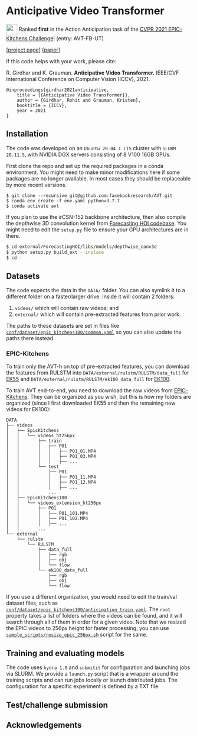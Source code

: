 
# Anticipative Video Transformer

<p><img src="https://rohitgirdhar.github.io/DetectAndTrack/assets/cup.png" width="30px" align="center" /> Ranked <b>first</b> in the Action Anticipation task of the <a href="https://epic-kitchens.github.io/2021#results">CVPR 2021 EPIC-Kitchens Challenge</a>! (entry: AVT-FB-UT)</p>

[[project page](https://facebookresearch.github.io/AVT/)] [[paper](https://arxiv.org/abs/2106.02036)]

If this code helps with your work, please cite:

R. Girdhar and K. Grauman. **Anticipative Video Transformer.** IEEE/CVF International Conference on Computer Vision (ICCV), 2021.

```
@inproceedings{girdhar2021anticipative,
    title = {{Anticipative Video Transformer}},
    author = {Girdhar, Rohit and Grauman, Kristen},
    booktitle = {ICCV},
    year = 2021
}
```

## Installation

The code was developed on an `Ubuntu 20.04.1 LTS` cluster with `SLURM 20.11.5`,
with NVIDIA DGX servers consisting of 8 V100 16GB GPUs.

First clone the repo and set up the required packages in a conda environment.
You might need to make minor modifications here if some packages are no longer
available. In most cases they should be replaceable by more recent versions.
```
$ git clone --recursive git@github.com:facebookresearch/AVT.git
$ conda env create -f env.yaml python=3.7.7
$ conda activate avt
```

If you plan to use the irCSN-152 backbone architecture, then also compile the
depthwise 3D convolution kernel from [Forecasting HOI codebase](external/ForecastingHOI).
You might need to edit the `setup.py` file to ensure your GPU architectures
are in there.

```bash
$ cd external/ForecastingHOI/libs/models/depthwise_conv3d
$ python setup.py build_ext --inplace
$ cd -
```

## Datasets

The code expects the data in the `DATA/` folder. You can also symlink it to
a different folder on a faster/larger drive. Inside it will contain 2 folders:
1) `videos/` which will contain raw videos; and
2) `external/` which will contain pre-extracted features from prior work.

The paths to these datasets are set
in files like [`conf/dataset/epic_kitchens100/common.yaml`](conf/dataset/epic_kitchens100/common.yaml)
so you can also update the paths there instead.

### EPIC-Kitchens

To train only the AVT-h on top of pre-extracted features, you can download the
features from RULSTM into `DATA/external/rulstm/RULSTM/data_full` for [EK55](https://github.com/fpv-iplab/rulstm/blob/master/RULSTM/scripts/download_data_ek55_full.sh) and
`DATA/external/rulstm/RULSTM/ek100_data_full`
for [EK100](https://github.com/fpv-iplab/rulstm/blob/master/RULSTM/scripts/download_data_ek100_full.sh).

To train AVT end-to-end, you need to download the raw videos from [EPIC-Kitchens](https://data.bris.ac.uk/data/dataset/2g1n6qdydwa9u22shpxqzp0t8m). They can be organized as you wish, but this
is how my folders are organized (since I first downloaded EK55 and then the remaining
new videos for EK100):

```
DATA
├── videos
│   ├── EpicKitchens
│   │   └── videos_ht256px
│   │       ├── train
│   │       │   ├── P01
│   │       │   │   ├── P01_01.MP4
│   │       │   │   ├── P01_03.MP4
│   │       │   │   ├── ...
│   │       └── test
│   │           ├── P01
│   │           │   ├── P01_11.MP4
│   │           │   ├── P01_12.MP4
│   │           │   ├── ...
│   │           ...
│   ├── EpicKitchens100
│   │   └── videos_extension_ht256px
│   │       ├── P01
│   │       │   ├── P01_101.MP4
│   │       │   ├── P01_102.MP4
│   │       │   ├── ...
│   │       ...
└── external
    └── rulstm
        └── RULSTM
            ├── data_full
            │   ├── rgb
            │   ├── obj
            │   └── flow
            └── ek100_data_full
                ├── rgb
                ├── obj
                └── flow
```

If you use a different organization, you would need to edit the train/val
dataset files, such as [`conf/dataset/epic_kitchens100/anticipation_train.yaml`](conf/dataset/epic_kitchens100/anticipation_train.yaml). The `root` property takes a list of
folders where the videos can be found, and it will search through all of them
in order for a given video. Note that we resized the EPIC videos to
256px height for faster processing; you can use [`sample_scripts/resize_epic_256px.sh`](sample_scripts/resize_epic_256px.sh) script for the same.

## Training and evaluating models

The code uses `hydra 1.0` and `submitit` for configuration and launching jobs
via SLURM. We provide a `launch.py` script that is a wrapper around the
training scripts and can run jobs locally or launch distributed jobs. The
configuration for a specific experiment is defined by a TXT file

## Test/challenge submission

## Acknowledgements
